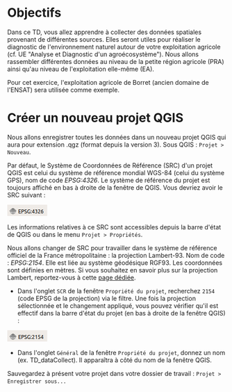 # Objectifs

Dans ce TD, vous allez apprendre à collecter des données spatiales provenant de différentes sources. Elles seront utiles pour réaliser le diagnostic de l'environnement naturel autour de votre exploitation agricole (cf. UE "Analyse et Diagnostic d'un agroécosystème"). Nous allons rassembler différentes données au niveau de la petite région agricole (PRA) ainsi qu'au niveau de l'exploitation elle-même (EA).

Pour cet exercice, l'exploitation agricole de Borret (ancien domaine de l'ENSAT) sera utilisée comme exemple. 


# Créer un nouveau projet QGIS

Nous allons enregistrer toutes les données dans un nouveau projet QGIS qui aura pour extension .qgz (format depuis la version 3).
Sous QGIS : `Projet > Nouveau`.


Par défaut, le Système de Coordonnées de Référence (SRC) d'un projet QGIS est celui du système de référence mondial WGS-84 (celui du système GPS), nom de code *EPSG:4326*. Le système de référence du projet est toujours affiché en bas à droite de la fenêtre de QGIS. Vous devriez avoir le SRC suivant : 

![SCR actuel dans QGIS : EPSG:4326](figures/EPSG4326.png)

Les informations relatives à ce SRC sont accessibles depuis la barre d'état de QGIS ou dans le menu `Projet > Propriétés`.

Nous allons changer de SRC pour travailler dans le système de référence officiel de la France métropolitaine : la projection Lambert-93. Nom de code : *EPSG:2154*. Elle est liée au système géodésique RGF93. Les coordonnées sont définies en mètres. Si vous souhaitez en savoir plus sur la projection Lambert, reportez-vous à cette [page dédiée](https://fr.wikipedia.org/wiki/Projection_conique_conforme_de_Lambert).

- Dans l'onglet `SCR` de la fenêtre `Propriété du projet`, recherchez `2154` (code EPSG de la projection) via le filtre. Une fois la projection sélectionnée et le changement appliqué, vous pouvez vérifier qu'il est effectif dans la barre d'état du projet (en bas à droite de la fenêtre QGIS) :

![SCR actuel dans QGIS : EPSG:2154](figures/EPSG2154.png)

- Dans l'onglet `Général` de la fenêtre `Propriété du projet`, donnez un nom (ex. TD_dataCollect). Il apparaîtra à côté du nom de la fenêtre QGIS.

Sauvegardez à présent votre projet dans votre dossier de travail : `Projet > Enregistrer sous...`


